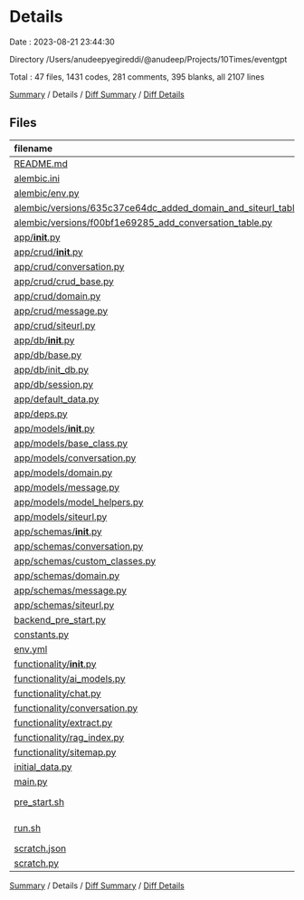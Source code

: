 # Details

Date : 2023-08-21 23:44:30

Directory /Users/anudeepyegireddi/@anudeep/Projects/10Times/eventgpt

Total : 47 files,  1431 codes, 281 comments, 395 blanks, all 2107 lines

[Summary](results.md) / Details / [Diff Summary](diff.md) / [Diff Details](diff-details.md)

## Files
| filename | language | code | comment | blank | total |
| :--- | :--- | ---: | ---: | ---: | ---: |
| [README.md](/README.md) | Markdown | 39 | 0 | 15 | 54 |
| [alembic.ini](/alembic.ini) | Ini | 87 | 0 | 24 | 111 |
| [alembic/env.py](/alembic/env.py) | Python | 34 | 29 | 17 | 80 |
| [alembic/versions/635c37ce64dc_added_domain_and_siteurl_tables.py](/alembic/versions/635c37ce64dc_added_domain_and_siteurl_tables.py) | Python | 49 | 12 | 7 | 68 |
| [alembic/versions/f00bf1e69285_add_conversation_table.py](/alembic/versions/f00bf1e69285_add_conversation_table.py) | Python | 15 | 12 | 7 | 34 |
| [app/__init__.py](/app/__init__.py) | Python | 0 | 0 | 1 | 1 |
| [app/crud/__init__.py](/app/crud/__init__.py) | Python | 4 | 0 | 1 | 5 |
| [app/crud/conversation.py](/app/crud/conversation.py) | Python | 7 | 0 | 6 | 13 |
| [app/crud/crud_base.py](/app/crud/crud_base.py) | Python | 28 | 14 | 10 | 52 |
| [app/crud/domain.py](/app/crud/domain.py) | Python | 8 | 0 | 6 | 14 |
| [app/crud/message.py](/app/crud/message.py) | Python | 16 | 3 | 7 | 26 |
| [app/crud/siteurl.py](/app/crud/siteurl.py) | Python | 21 | 0 | 8 | 29 |
| [app/db/__init__.py](/app/db/__init__.py) | Python | 0 | 0 | 1 | 1 |
| [app/db/base.py](/app/db/base.py) | Python | 0 | 0 | 1 | 1 |
| [app/db/init_db.py](/app/db/init_db.py) | Python | 9 | 0 | 4 | 13 |
| [app/db/session.py](/app/db/session.py) | Python | 7 | 0 | 3 | 10 |
| [app/default_data.py](/app/default_data.py) | Python | 7 | 0 | 0 | 7 |
| [app/deps.py](/app/deps.py) | Python | 12 | 1 | 6 | 19 |
| [app/models/__init__.py](/app/models/__init__.py) | Python | 4 | 0 | 1 | 5 |
| [app/models/base_class.py](/app/models/base_class.py) | Python | 15 | 0 | 9 | 24 |
| [app/models/conversation.py](/app/models/conversation.py) | Python | 9 | 0 | 4 | 13 |
| [app/models/domain.py](/app/models/domain.py) | Python | 18 | 11 | 5 | 34 |
| [app/models/message.py](/app/models/message.py) | Python | 14 | 0 | 6 | 20 |
| [app/models/model_helpers.py](/app/models/model_helpers.py) | Python | 9 | 0 | 5 | 14 |
| [app/models/siteurl.py](/app/models/siteurl.py) | Python | 18 | 11 | 5 | 34 |
| [app/schemas/__init__.py](/app/schemas/__init__.py) | Python | 5 | 0 | 1 | 6 |
| [app/schemas/conversation.py](/app/schemas/conversation.py) | Python | 13 | 0 | 8 | 21 |
| [app/schemas/custom_classes.py](/app/schemas/custom_classes.py) | Python | 4 | 0 | 3 | 7 |
| [app/schemas/domain.py](/app/schemas/domain.py) | Python | 20 | 0 | 12 | 32 |
| [app/schemas/message.py](/app/schemas/message.py) | Python | 16 | 0 | 8 | 24 |
| [app/schemas/siteurl.py](/app/schemas/siteurl.py) | Python | 20 | 0 | 12 | 32 |
| [backend_pre_start.py](/backend_pre_start.py) | Python | 27 | 1 | 11 | 39 |
| [constants.py](/constants.py) | Python | 7 | 1 | 4 | 12 |
| [env.yml](/env.yml) | YAML | 34 | 1 | 3 | 38 |
| [functionality/__init__.py](/functionality/__init__.py) | Python | 0 | 1 | 1 | 2 |
| [functionality/ai_models.py](/functionality/ai_models.py) | Python | 18 | 3 | 4 | 25 |
| [functionality/chat.py](/functionality/chat.py) | Python | 68 | 17 | 22 | 107 |
| [functionality/conversation.py](/functionality/conversation.py) | Python | 61 | 9 | 9 | 79 |
| [functionality/extract.py](/functionality/extract.py) | Python | 198 | 64 | 41 | 303 |
| [functionality/rag_index.py](/functionality/rag_index.py) | Python | 157 | 15 | 30 | 202 |
| [functionality/sitemap.py](/functionality/sitemap.py) | Python | 263 | 64 | 36 | 363 |
| [initial_data.py](/initial_data.py) | Python | 14 | 0 | 9 | 23 |
| [main.py](/main.py) | Python | 41 | 6 | 15 | 62 |
| [pre_start.sh](/pre_start.sh) | Shell Script | 3 | 4 | 3 | 10 |
| [run.sh](/run.sh) | Shell Script | 4 | 2 | 2 | 8 |
| [scratch.json](/scratch.json) | JSON | 2 | 0 | 0 | 2 |
| [scratch.py](/scratch.py) | Python | 26 | 0 | 2 | 28 |

[Summary](results.md) / Details / [Diff Summary](diff.md) / [Diff Details](diff-details.md)